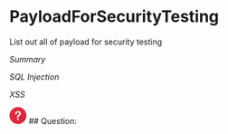 # PayloadForSecurityTesting
List out all of payload for security testing

*Summary*

_SQL Injection_

_XSS_ 

<img src="icon.png" width="30"> 
## Question:


